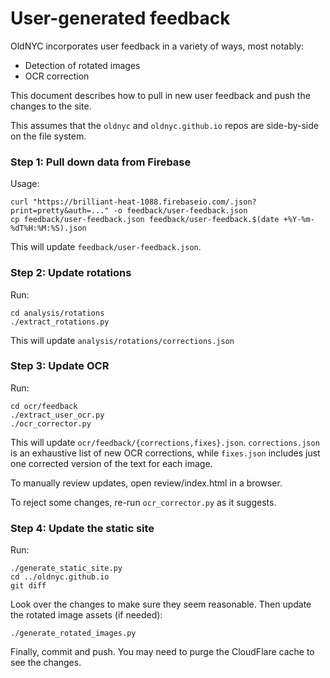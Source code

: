 # User-generated feedback

OldNYC incorporates user feedback in a variety of ways, most notably:

  * Detection of rotated images
  * OCR correction

This document describes how to pull in new user feedback and push the
changes to the site.

This assumes that the `oldnyc` and `oldnyc.github.io` repos are
side-by-side on the file system.

### Step 1: Pull down data from Firebase


Usage:

    curl "https://brilliant-heat-1088.firebaseio.com/.json?print=pretty&auth=..." -o feedback/user-feedback.json
    cp feedback/user-feedback.json feedback/user-feedback.$(date +%Y-%m-%dT%H:%M:%S).json

This will update `feedback/user-feedback.json`.

### Step 2: Update rotations

Run:

    cd analysis/rotations
    ./extract_rotations.py

This will update `analysis/rotations/corrections.json`

### Step 3: Update OCR

Run:

    cd ocr/feedback
    ./extract_user_ocr.py
    ./ocr_corrector.py

This will update `ocr/feedback/{corrections,fixes}.json`.
`corrections.json` is an exhaustive list of new OCR corrections, while
`fixes.json` includes just one corrected version of the text for each
image.

To manually review updates, open review/index.html in a browser.

To reject some changes, re-run `ocr_corrector.py` as it suggests.

### Step 4: Update the static site

Run:

    ./generate_static_site.py
    cd ../oldnyc.github.io
    git diff

Look over the changes to make sure they seem reasonable. Then update the
rotated image assets (if needed):


    ./generate_rotated_images.py

Finally, commit and push. You may need to purge the CloudFlare cache to
see the changes.
